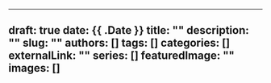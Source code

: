 <!-- markdownlint-capture --><!-- markdownlint-disable MD001 MD005 MD041 MD022 -->
---
draft: true
date: {{ .Date }}
title: ""
description: ""
slug: ""
authors: []
tags: []
categories: []
externalLink: ""
series: []
featuredImage: ""
images: []
--
<!-- markdownlint-restore -->
